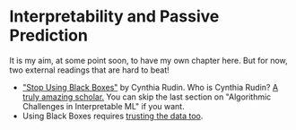 # Interpretability and Passive Prediction

It is my aim, at some point soon, to have my own chapter here. But for now, two external readings that are hard to beat! 

- ["Stop Using Black Boxes"](https://arxiv.org/abs/1811.10154) by Cynthia Rudin. Who is Cynthia Rudin? [A truly amazing scholar.](https://biostat.duke.edu/news/faculty-cynthia-rudin-wins-1-million-artificial-intelligence-prize-new-nobel) You can skip the last section on "Algorithmic Challenges in Interpretable ML" if you want.
- Using Black Boxes requires [trusting the data too](https://www.nytimes.com/2017/06/13/opinion/how-computers-are-harming-criminal-justice.html?unlocked_article_code=1.pk4.d6Ix.JKuN5_dxK_sS&smid=url-share).

<!-- ## Performance Differential Is (Often) A Myth

There's just only so much signal in the data.

## Regulatory Compliance

## Trusting Model == Trusting Data

## Ethical Transparency

## Ease of Adoption

(Cite study)

## No Magic, Not Undue Deference

- Most models internal, where IP-black-box doesn't matter
- Handoff and implementation easier
- Ethical review. -->
